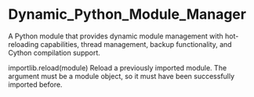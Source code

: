 # Dynamic_Python_Module_Manager
 A Python module that provides dynamic module management with hot-reloading capabilities, thread management, backup functionality, and Cython compilation support.

importlib.reload(module)
Reload a previously imported module. The argument must be a module object, so it must have been successfully imported before. 